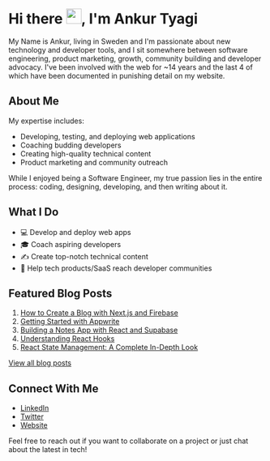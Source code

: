 # Hi there <img src="https://raw.githubusercontent.com/MartinHeinz/MartinHeinz/master/wave.gif" width="30px">, I'm Ankur Tyagi

My Name is Ankur, living in Sweden and I'm passionate about new technology and developer tools, and I sit somewhere between software engineering, product marketing, growth, community building and developer advocacy. I've been involved with the web for ~14 years and the last 4 of which have been documented in punishing detail on my website.

## About Me

My expertise includes:
- Developing, testing, and deploying web applications
- Coaching budding developers
- Creating high-quality technical content
- Product marketing and community outreach

While I enjoyed being a Software Engineer, my true passion lies in the entire process: coding, designing, developing, and then writing about it.

## What I Do

- 💻 Develop and deploy web apps
- 🎓 Coach aspiring developers
- ✍️ Create top-notch technical content
- 🚀 Help tech products/SaaS reach developer communities

## Featured Blog Posts

1. [How to Create a Blog with Next.js and Firebase](https://theankurtyagi.com/how-to-create-blog-with-nextjs-and-firebase/)
2. [Getting Started with Appwrite](https://theankurtyagi.com/appwrite/)
3. [Building a Notes App with React and Supabase](https://theankurtyagi.com/notes-app-react-supabase/)
4. [Understanding React Hooks](https://theankurtyagi.com/react-hooks/)
5. [React State Management: A Complete In-Depth Look](https://theankurtyagi.com/react-state-management-a-complete-in-depth-look-at-hooks-context-api-and-redux/)

[View all blog posts](https://theankurtyagi.com/blog)

## Connect With Me

- [LinkedIn](https://linkedin.com/in/tyaga001)
- [Twitter](https://twitter.com/TheAnkurTyagi)
- [Website](https://theankurtyagi.com/)

Feel free to reach out if you want to collaborate on a project or just chat about the latest in tech!

